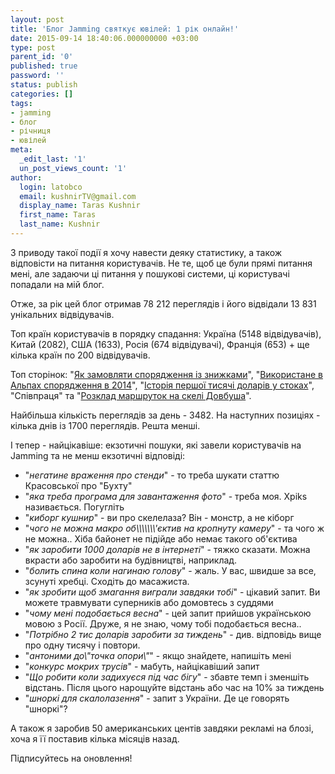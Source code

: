 ```yaml
---
layout: post
title: 'Блог Jamming святкує ювілей: 1 рік онлайн!'
date: 2015-09-14 18:40:06.000000000 +03:00
type: post
parent_id: '0'
published: true
password: ''
status: publish
categories: []
tags:
- jamming
- блог
- річниця
- ювілей
meta:
  _edit_last: '1'
  un_post_views_count: '1'
author:
  login: latobco
  email: kushnirTV@gmail.com
  display_name: Taras Kushnir
  first_name: Taras
  last_name: Kushnir
---
```

<p>З приводу такої події я хочу навести деяку статистику, а також відповісти на питання користувачів. Не те, щоб це були прямі питання мені, але задаючи ці питання у пошукові системи, ці користувачі попадали на мій блог.</p>
<p>Отже, за рік цей блог отримав 78 212 переглядів і його відвідали 13 831 унікальних відвідувачів.</p>
<p>Топ країн користувачів в порядку спадання: Україна (5148 відвідувачів), Китай (2082), США (1633), Росія (674 відвідувачі), Франція (653) + ще кілька країн по 200 відвідувачів.</p>
<p>Топ сторінок: "<a href="http://jamming.com.ua/%d1%8f%d0%ba-%d1%96-%d0%b4%d0%b5-%d0%b7%d0%b0%d0%bc%d0%be%d0%b2%d0%bb%d1%8f%d1%82%d0%b8-%d1%8f%d0%ba%d1%96%d1%81%d0%bd%d0%b5-%d1%81%d0%bf%d0%be%d1%80%d1%8f%d0%b4%d0%b6%d0%b5%d0%bd%d0%bd%d1%8f-%d1%96/" target="_blank">Як замовляти спорядження із знижками</a>", "<a href="http://jamming.com.ua/%d0%ba%d0%be%d1%80%d0%be%d1%82%d0%ba%d0%b8%d0%b9-%d0%be%d0%b3%d0%bb%d1%8f%d0%b4-%d0%b2%d0%b8%d0%ba%d0%be%d1%80%d0%b8%d1%81%d1%82%d0%b0%d0%bd%d0%be%d0%b3%d0%be-%d1%81%d0%bf%d0%be%d1%80%d1%8f%d0%b4-2/" target="_blank">Використане в Альпах спорядження в 2014</a>", "<a href="http://jamming.com.ua/%d1%8f%d0%ba-%d0%b7%d0%b0%d1%80%d0%be%d0%b1%d0%b8%d1%82%d0%b8-%d0%b2-%d1%96%d0%bd%d1%82%d0%b5%d1%80%d0%bd%d0%b5%d1%82%d1%96-%d0%bd%d0%b0-%d0%bf%d0%be%d0%b4%d0%be%d1%80%d0%be%d0%b6%d0%b0%d1%85-%d1%96/" target="_blank">Історія першої тисячі доларів у стоках</a>", "Співпраця" та "<a href="http://jamming.com.ua/%d1%80%d0%be%d0%b7%d0%ba%d0%bb%d0%b0%d0%b4-%d0%bc%d0%b0%d1%80%d1%88%d1%80%d1%83%d1%82%d0%be%d0%ba-%d0%b2-%d1%82%d1%80%d1%83%d1%85%d0%b0%d0%bd%d1%96%d0%b2-%d1%81%d0%ba%d0%b5%d0%bb%d1%96-%d0%b4%d0%be/" target="_blank">Розклад маршруток на скелі Довбуша</a>".</p>
<p>Найбільша кількість переглядів за день - 3482. На наступних позиціях - кілька днів із 1700 переглядів. Решта менші.</p>
<p>І тепер - найцікавіше: екзотичні пошуки, які завели користувачів на Jamming та не менш екзотичні відповіді:</p>
<ul>
<li>"<em>негатине враження про стенди</em>" - то треба шукати статтю Красовської про "Бухту"</li>
<li>"<em>яка треба програма для завантаження фото</em>" - треба моя. Xpiks називається. Погугліть</li>
<li>"<em>киборг кушнир</em>" - ви про скелелаза? Він - монстр, а не кіборг</li>
<li>"<em>чого не можна макро об\\\\\\\'єктив на кропнуту камеру</em>" - та чого ж не можна.. Хіба байонет не підійде або немає такого об'єктива</li>
<li>"<em>як заробити 1000 доларів не в інтернеті</em>" - тяжко сказати. Можна вкрасти або заробити на будівництві, наприклад.</li>
<li>"<em>болить спина коли нагинаю голову</em>" - жаль. У вас, швидше за все, зсунуті хребці. Сходіть до масажиста.</li>
<li>"<em>як зробити щоб змагання виграли завдяки тобі</em>" - цікавий запит. Ви можете травмувати суперників або домовтесь з суддями</li>
<li>"<em>чому мені подобається весна</em>" - цей запит прийшов українською мовою з Росії. Друже, я не знаю, чому тобі подобається весна..</li>
<li>"<em>Потрібно 2 тис доларів заробити за тиждень</em>" - див. відповідь вище про одну тисячу і повтори.</li>
<li>"<em>антоними до\"точка опори\"</em>" - якщо знайдете, напишіть мені</li>
<li>"<em>конкурс мокрих трусів</em>" - мабуть, найцікавіший запит</li>
<li>"<em>Що робити коли задихуєся під час бігу</em>" - збавте темп і зменшіть відстань. Після цього нарощуйте відстань або час на 10% за тиждень</li>
<li>"<em>шноркі для скалолазення</em>" - запит з України. Де це говорять "шноркі"?</li>
</ul>
<p>А також я заробив 50 американських центів завдяки рекламі на блозі, хоча я її поставив кілька місяців назад.</p>
<p>Підписуйтесь на оновлення!</p>
